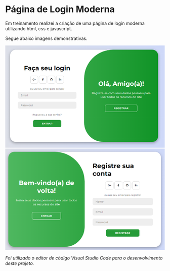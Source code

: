 <h1>Página de Login Moderna</h1>
<p>Em treinamento realizei a criação de uma página de login moderna utilizando html, css e javascript.</p>

<p>Segue abaixo imagens demonstrativas.</p>

<div>
  <img src="/exemplo1.png">
  <img src="/exemplo2.png">
</div>
<p><i>Foi utilizado o editor de código Visual Studio Code para o desenvolvimento deste projeto.</i></p>
